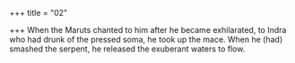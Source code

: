 +++
title = "02"

+++
When the Maruts chanted to him after he became exhilarated, to Indra  who had drunk of the pressed soma,
he took up the mace. When he (had) smashed the serpent, he released the  exuberant waters to flow.